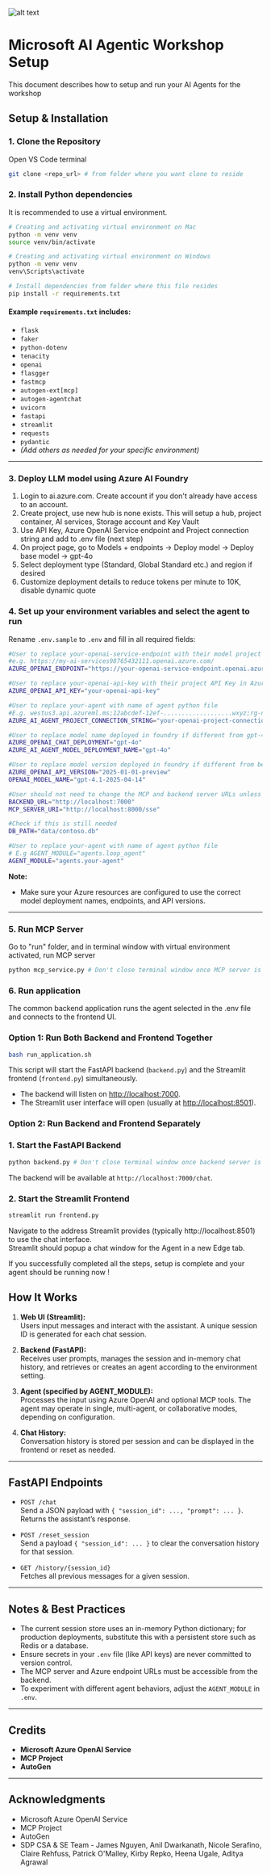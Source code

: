 ![alt text](image-1.png)
# Microsoft AI Agentic Workshop Setup

This document describes how to setup and run your AI Agents for the workshop
    
## Setup & Installation
  
### 1. Clone the Repository

Open VS Code terminal 

```bash 
git clone <repo_url> # from folder where you want clone to reside
```
### 2. Install Python dependencies  
  
It is recommended to use a virtual environment.  

```bash 
# Creating and activating virtual environment on Mac 
python -m venv venv
source venv/bin/activate
```
```sh
# Creating and activating virtual environment on Windows
python -m venv venv
venv\Scripts\activate
```
```sh
# Install dependencies from folder where this file resides
pip install -r requirements.txt  
```

#### Example `requirements.txt` includes:  
  
- `flask`  
- `faker`  
- `python-dotenv`  
- `tenacity`  
- `openai`  
- `flasgger`  
- `fastmcp`  
- `autogen-ext[mcp]`  
- `autogen-agentchat`  
- `uvicorn`  
- `fastapi`  
- `streamlit`  
- `requests`  
- `pydantic`  
- *(Add others as needed for your specific environment)*  
  
---  

### 3. Deploy LLM model using Azure AI Foundry

1. Login to ai.azure.com. Create account if you don't already have access to an account.
2. Create project, use new hub is none exists. This will setup a hub, project container, AI services, Storage account and Key Vault
3. Use API Key, Azure OpenAI Service endpoint and Project connection string and add to .env file (next step)
4. On project page, go to Models + endpoints -> Deploy model -> Deploy base model -> gpt-4o
5. Select deployment type (Standard, Global Standard etc.) and region if desired
6. Customize deployment details to reduce tokens per minute to 10K, disable dynamic quote 
  
### 4. Set up your environment variables and select the agent to run 
  
Rename `.env.sample` to `.env` and fill in all required fields:  
  
```bash  
#User to replace your-openai-service-endpoint with their model project deployment in Azure AI Foundry
#e.g. https://my-ai-services98765432111.openai.azure.com/
AZURE_OPENAI_ENDPOINT="https://your-openai-service-endpoint.openai.azure.com"

#User to replace your-openai-api-key with their project API Key in Azure AI Foundry
AZURE_OPENAI_API_KEY="your-openai-api-key"

#User to replace your-agent with name of agent python file
#E.g. westus3.api.azureml.ms;12abcdef-12ef-...................wxyz;rg-name;foundry-project-name
AZURE_AI_AGENT_PROJECT_CONNECTION_STRING="your-openai-project-connection-string"

#User to replace model name deployed in foundry if different from gpt-4o
AZURE_OPENAI_CHAT_DEPLOYMENT="gpt-4o"
AZURE_AI_AGENT_MODEL_DEPLOYMENT_NAME="gpt-4o"

#User to replace model version deployed in foundry if different from below
AZURE_OPENAI_API_VERSION="2025-01-01-preview"
OPENAI_MODEL_NAME="gpt-4.1-2025-04-14"

#User should not need to change the MCP and backend server URLs unless these are not available on your local environment
BACKEND_URL="http://localhost:7000"
MCP_SERVER_URI="http://localhost:8000/sse"

#Check if this is still needed
DB_PATH="data/contoso.db"

#User to replace your-agent with name of agent python file
# E.g AGENT_MODULE="agents.loop_agent"
AGENT_MODULE="agents.your-agent"


```

**Note:**    
- Make sure your Azure resources are configured to use the correct model deployment names, endpoints, and API versions.  
  
---  
  
### 5. Run MCP Server 

Go to "run" folder, and in terminal window with virtual environment activated, run MCP server

```bash
python mcp_service.py # Don't close terminal window once MCP server is running, use new terminal to run application
```

### 6. Run application  

The common backend application runs the agent selected in the .env file and connects to the frontend UI. 
  
### Option 1: Run Both Backend and Frontend Together  
  
```bash  
bash run_application.sh  
```
This script will start the FastAPI backend (`backend.py`) and the Streamlit frontend (`frontend.py`) simultaneously.  
  
- The backend will listen on [http://localhost:7000](http://localhost:7000).  
- The Streamlit user interface will open (usually at [http://localhost:8501](http://localhost:8501)).

### Option 2: Run Backend and Frontend Separately

### 1. Start the FastAPI Backend  
  
```bash  
python backend.py # Don't close terminal window once backend server is running, use new terminal to run frontend 
```
The backend will be available at `http://localhost:7000/chat`.  
  
### 2. Start the Streamlit Frontend  
  
```bash  
streamlit run frontend.py  
```
Navigate to the address Streamlit provides (typically http://localhost:8501) to use the chat interface.  
Streamlit should popup a chat window for the Agent in a new Edge tab. 

If you successfully completed all the steps, setup is complete and your agent should be running now !
  
## How It Works  
  
1. **Web UI (Streamlit):**    
   Users input messages and interact with the assistant. A unique session ID is generated for each chat session.  
  
2. **Backend (FastAPI):**    
   Receives user prompts, manages the session and in-memory chat history, and retrieves or creates an agent according to the environment setting.  
  
3. **Agent (specified by AGENT_MODULE):**    
   Processes the input using Azure OpenAI and optional MCP tools. The agent may operate in single, multi-agent, or collaborative modes, depending on configuration.  
  
4. **Chat History:**    
   Conversation history is stored per session and can be displayed in the frontend or reset as needed.  
  
---  
  
## FastAPI Endpoints  
  
- `POST /chat`    
  Send a JSON payload with `{ "session_id": ..., "prompt": ... }`. Returns the assistant’s response.  
  
- `POST /reset_session`    
  Send a payload `{ "session_id": ... }` to clear the conversation history for that session.  
  
- `GET /history/{session_id}`    
  Fetches all previous messages for a given session.  
  
---  
  
## Notes & Best Practices  
  
- The current session store uses an in-memory Python dictionary; for production deployments, substitute this with a persistent store such as Redis or a database.  
- Ensure secrets in your `.env` file (like API keys) are never committed to version control.  
- The MCP server and Azure endpoint URLs must be accessible from the backend.  
- To experiment with different agent behaviors, adjust the `AGENT_MODULE` in `.env`.  
  
---  
  
## Credits  
  
- **Microsoft Azure OpenAI Service**  
- **MCP Project**  
- **AutoGen**  
    
  
---    
## Acknowledgments  
  
- Microsoft Azure OpenAI Service    
- MCP Project    
- AutoGen
- SDP CSA & SE Team - James Nguyen, Anil Dwarkanath, Nicole Serafino, Claire Rehfuss, Patrick O'Malley, Kirby Repko, Heena Ugale, Aditya Agrawal    